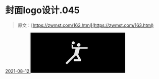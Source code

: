 <!--yml
category: 未分类
date: 0001-01-01 00:00:00
--->

# 封面logo设计.045

> 原文：[https://zwmst.com/163.html](https://zwmst.com/163.html)

   [ <time datetime="2021-08-12T09:21:38+08:00"> 2021-08-12 </time> ](https://zwmst.com/%e5%b0%81%e9%9d%a2logo%e8%ae%be%e8%ae%a1-045)  [![](img/1db3a48679da8078a72960fff85a8f92.png)](https://zwmst.com/wp-content/uploads/2021/08/1628731298-79617e8441b82e6.jpeg)